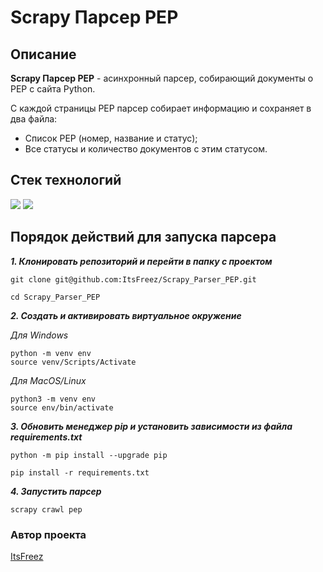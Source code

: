 # Scrapy Парсер PEP

## Описание
**Scrapy Парсер PEP** - асинхронный парсер, собирающий документы о PEP с сайта Python.

С каждой страницы PEP парсер собирает информацию и сохраняет в два файла:
* Список PEP (номер, название и статус);
* Все статусы и количество документов с этим статусом.

## Стек технологий

![](https://img.shields.io/badge/Python-3.9-black?style=flat&logo=python) 
![](https://img.shields.io/badge/Scrapy-2.5.1-black?style=flat&logo=scrapy) 

## Порядок действий для запуска парсера

***1. Клонировать репозиторий и перейти в папку c проектом***

```shell
git clone git@github.com:ItsFreez/Scrapy_Parser_PEP.git
```

```shell
cd Scrapy_Parser_PEP
```

***2. Cоздать и активировать виртуальное окружение***

*Для Windows*
```shell
python -m venv env
source venv/Scripts/Activate
```
*Для MacOS/Linux*
```shell
python3 -m venv env
source env/bin/activate
```

***3. Обновить менеджер pip и установить зависимости из файла requirements.txt***

```shell
python -m pip install --upgrade pip
```

```shell
pip install -r requirements.txt
```

***4. Запустить парсер***

```shell
scrapy crawl pep
```

### Автор проекта

[ItsFreez](https://github.com/ItsFreez)
